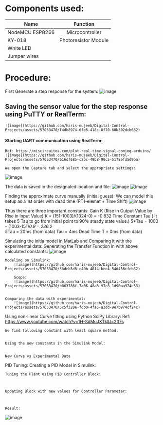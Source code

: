 # Components used:
| Name   | Function |  
|----------|:-------------:|
| NodeMCU ESP8266 | Microcontroller | 
| KY-018 | Photoresistor Module | 
| White LED |  |
| Jumper wires |  |

# Procedure:
First Generate a step response for the system:
![image](https://github.com/haris-mujeeb/Digital-Control-Projects/assets/57053470/6beb5dbb-e0ed-41a1-bb5d-83fff4fe60bd)

## Saving the sensor value for the step response using PuTTY or RealTerm:
	![image](https://github.com/haris-mujeeb/Digital-Control-Projects/assets/57053470/f4db8974-6fe5-418c-8f70-60b302dcb682)
#### Starting UART communication using RealTerm:
	Ref: https://miscircuitos.com/plot-real-time-signal-coming-arduino/
	![image](https://github.com/haris-mujeeb/Digital-Control-Projects/assets/57053470/616df685-c2bc-49b8-90c5-5178efd5d9ba)

	We open the Capture tab and select the appropriate settings:
![image](https://github.com/haris-mujeeb/Digital-Control-Projects/assets/57053470/f00efcc0-77a0-4799-85d4-cfe4435ff868)



The data is saved in the designated location and file:
	![image](https://github.com/haris-mujeeb/Digital-Control-Projects/assets/57053470/22fbc7a9-ee52-47a6-afe0-b07c26001fb2)
	![image](https://github.com/haris-mujeeb/Digital-Control-Projects/assets/57053470/13cfce42-2a39-496a-a306-c2f627dc5167)


Finding the approximate curve manually (initial guess):
	We can model this setup as a 1st order with dead time  (PT1-elemet + Time Shift)
			![image](https://github.com/haris-mujeeb/Digital-Control-Projects/assets/57053470/be702169-3e4f-4ff9-a358-87783ba899f1)

  Thus there are three important constants:
	Gain K (Rise in Output Value by Rise in Input Value)
		K = (151-1003)/(1024-0) = -0.832
	Time Constant Tau ( It takes 5 Tau to go from initial point to 90% steady state value.)
		5*Tau = 1003 - (1003-151)*0.9 = 236.2  
		5*Tau = 20ms (from data)
		  Tau = 4ms
	Dead Time T = 0ms (from data)
	
	
Simulating the initla model in MatLab and Comparing it with the experimental data:
	Generating the Transfer Function in with above calculated constants:
		![image](https://github.com/haris-mujeeb/Digital-Control-Projects/assets/57053470/76da910f-9e64-4c9d-b33a-6cb9b9c88bdd)

	Modeling on Simulink:
		![image](https://github.com/haris-mujeeb/Digital-Control-Projects/assets/57053470/58deb3d6-c40b-4814-bee4-54d456cfcb82)

		Scope:
		![image](https://github.com/haris-mujeeb/Digital-Control-Projects/assets/57053470/b063786f-7a06-48a3-97c8-1d90aa974e33)


	Comparing the data with experimental:
		![image](https://github.com/haris-mujeeb/Digital-Control-Projects/assets/57053470/5c5f320e-fdb0-4fa6-a3dd-9e7b974cf24c)

	
Using non-linear Curve fitting using Python SciPy Library:
	Ref: https://www.youtube.com/watch?v=1H-SdMuJXTk&t=237s
	
	We find following constant with least square method:

		
	Using the new constants in the Simulink Model:

		
	New Curve vs Experimental Data

		
		
		
PID Tuning:
	Creating a PID Model in Simulink:

	
	Tuning the Plant using PID Controller Block:

		
		
	Updating Block with new values for Controller Parameter:

		
		
	Result:






![image](https://github.com/haris-mujeeb/Digital-Control-Projects/assets/57053470/4b4e40ac-1bb3-4274-a9b0-087ba1ac2195)

